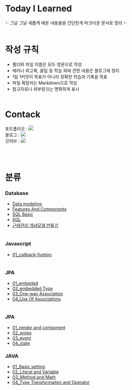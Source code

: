 # Today I Learned

✨ 그날 그날 새롭게 배운 내용들을 간단한게 마크다운 문서로 정리 ✨
</br>
</br>

# 작성 규칙

- 폴더와 파일 이름은 모두 영문으로 작성
- 에러나 회고록, 꿀팁 등 학습 외에 관한 내용은 블로그에 정리
- 1일 1커밋이 목표가 아니라 정확한 학습과 기록을 목표
- 파일 확장자는 Markdown으로 작성
- 참고자료나 외부링크는 명확하게 표시
  </br>
  </br>

# Contack

포트폴리오 : <a href="https://olive-jelly-353.notion.site/Haeran-Choi-2c743ac615dc42f58fe16228c5db2875"><img src="https://img.shields.io/badge/Velog-20C997?style=flat-square&logo=Velog&logoColor=white"/></a> </br>
블로그 : <a href="https://velog.io/@sigcm"><img src="https://img.shields.io/badge/Notion-F5AE29?style=flat-square&logo=Notion&logoColor=white"/></a></br>
깃허브 : <a href="https://velog.io/@sigcm"><img src="https://img.shields.io/badge/GitHub-EA4AAA?style=flat-square&logo=GitHub&logoColor=white"/></a></br>

</br>
</br>

# 분류

### Database

- [Data modeling](/Database/Data%20modeling.md)
- [Features And Components](/Database/FeaturesAndComponentsOfDatabase.md)
- [SQL Basic](/Database/SQL%20Basic.md)
- [SQL](/Database/sql.md)
- [근태관리 개념모델 만들기](/Database/%EA%B7%BC%ED%83%9C%EA%B4%80%EB%A6%AC%20%EA%B0%9C%EB%85%90%EB%AA%A8%EB%8D%B8.drawio.png)
  </br>
  </br>

### Javascript

- [01_callback-funtion](/Javascript/01_callback-function.md)
  </br>
  </br>

### JPA

- [01_embeded](/JPA/01_embeded.md)
- [02_embedded Type](/JPA/02_embeddedtype.md)
- [03_One-way Association](/JPA/03_OneWayAssociation.md)
- [04_Use Of Associations](/JPA/04_UseOfAssociations.md)
  </br>
  </br>

### JPA

- [01_render and component](/React/01_render%20and%20component.md)
- [02_props](/React/02_props.md)
- [03_event](/React/03_event.md)
- [04_state](/React/04_state.md)

### JAVA

- [01_Basic setting](/Java/BasicAndSetting.md)
- [02_Literal and Variable](/Java/LiteralAndVariable.md)
- [03_Method and Math](/Java/MethodAndMath.md)
- [04_Type Transformaiton and Operator](/Java/TypeTransformationAndOperators.md)
